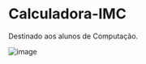 # Calculadora-IMC
Destinado aos alunos de Computação.

![image](https://user-images.githubusercontent.com/11165597/75003829-f353fb80-5447-11ea-8dc5-da1ff5b022ba.png)
